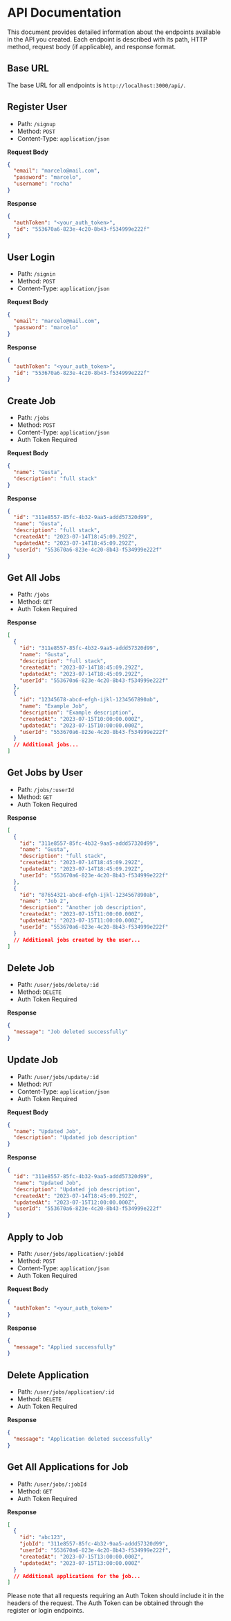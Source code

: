 # API Documentation

This document provides detailed information about the endpoints available in the API you created. Each endpoint is described with its path, HTTP method, request body (if applicable), and response format.

## Base URL

The base URL for all endpoints is `http://localhost:3000/api/`.

## Register User

- Path: `/signup`
- Method: `POST`
- Content-Type: `application/json`

**Request Body**

```json
{
  "email": "marcelo@mail.com",
  "password": "marcelo",
  "username": "rocha"
}
```

**Response**

```json
{
  "authToken": "<your_auth_token>",
  "id": "553670a6-823e-4c20-8b43-f534999e222f"
}
```

## User Login

- Path: `/signin`
- Method: `POST`
- Content-Type: `application/json`

**Request Body**

```json
{
  "email": "marcelo@mail.com",
  "password": "marcelo"
}
```

**Response**

```json
{
  "authToken": "<your_auth_token>",
  "id": "553670a6-823e-4c20-8b43-f534999e222f"
}
```

## Create Job

- Path: `/jobs`
- Method: `POST`
- Content-Type: `application/json`
- Auth Token Required

**Request Body**

```json
{
  "name": "Gusta",
  "description": "full stack"
}
```

**Response**

```json
{
  "id": "311e8557-85fc-4b32-9aa5-addd57320d99",
  "name": "Gusta",
  "description": "full stack",
  "createdAt": "2023-07-14T18:45:09.292Z",
  "updatedAt": "2023-07-14T18:45:09.292Z",
  "userId": "553670a6-823e-4c20-8b43-f534999e222f"
}
```

## Get All Jobs

- Path: `/jobs`
- Method: `GET`
- Auth Token Required

**Response**

```json
[
  {
    "id": "311e8557-85fc-4b32-9aa5-addd57320d99",
    "name": "Gusta",
    "description": "full stack",
    "createdAt": "2023-07-14T18:45:09.292Z",
    "updatedAt": "2023-07-14T18:45:09.292Z",
    "userId": "553670a6-823e-4c20-8b43-f534999e222f"
  },
  {
    "id": "12345678-abcd-efgh-ijkl-1234567890ab",
    "name": "Example Job",
    "description": "Example description",
    "createdAt": "2023-07-15T10:00:00.000Z",
    "updatedAt": "2023-07-15T10:00:00.000Z",
    "userId": "553670a6-823e-4c20-8b43-f534999e222f"
  }
  // Additional jobs...
]
```

## Get Jobs by User

- Path: `/jobs/:userId`
- Method: `GET`
- Auth Token Required

**Response**

```json
[
  {
    "id": "311e8557-85fc-4b32-9aa5-addd57320d99",
    "name": "Gusta",
    "description": "full stack",
    "createdAt": "2023-07-14T18:45:09.292Z",
    "updatedAt": "2023-07-14T18:45:09.292Z",
    "userId": "553670a6-823e-4c20-8b43-f534999e222f"
  },
  {
    "id": "87654321-abcd-efgh-ijkl-1234567890ab",
    "name": "Job 2",
    "description": "Another job description",
    "createdAt": "2023-07-15T11:00:00.000Z",
    "updatedAt": "2023-07-15T11:00:00.000Z",
    "userId": "553670a6-823e-4c20-8b43-f534999e222f"
  }
  // Additional jobs created by the user...
]
```

## Delete Job

- Path: `/user/jobs/delete/:id`
- Method: `DELETE`
- Auth Token Required

**Response**

```json
{
  "message": "Job deleted successfully"
}
```

## Update Job

- Path: `/user/jobs/update/:id`
- Method: `PUT`
- Content-Type: `application/json`
- Auth Token Required

**Request Body**

```json
{
  "name": "Updated Job",
  "description": "Updated job description"
}
```

**Response**

```json
{
  "id": "311e8557-85fc-4b32-9aa5-addd57320d99",
  "name": "Updated Job",
  "description": "Updated job description",
  "createdAt": "2023-07-14T18:45:09.292Z",
  "updatedAt": "2023-07-15T12:00:00.000Z",
  "userId": "553670a6-823e-4c20-8b43-f534999e222f"
}
```

## Apply to Job

- Path: `/user/jobs/application/:jobId`
- Method: `POST`
- Content-Type: `application/json`
- Auth Token Required

**Request Body**

```json
{
  "authToken": "<your_auth_token>"
}
```

**Response**

```json
{
  "message": "Applied successfully"
}
```

## Delete Application

- Path: `/user/jobs/application/:id`
- Method: `DELETE`
- Auth Token Required

**Response**

```json
{
  "message": "Application deleted successfully"
}
```

## Get All Applications for Job

- Path: `/user/jobs/:jobId`
- Method: `GET`
- Auth Token Required

**Response**

```json
[
  {
    "id": "abc123",
    "jobId": "311e8557-85fc-4b32-9aa5-addd57320d99",
    "userId": "553670a6-823e-4c20-8b43-f534999e222f",
    "createdAt": "2023-07-15T13:00:00.000Z",
    "updatedAt": "2023-07-15T13:00:00.000Z"
  }
  // Additional applications for the job...
]
```

Please note that all requests requiring an Auth Token should include it in the headers of the request. The Auth Token can be obtained through the register or login endpoints.
